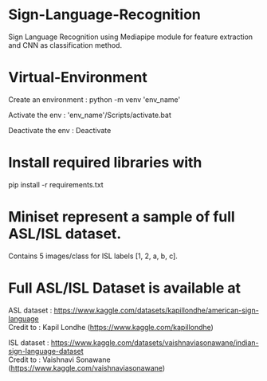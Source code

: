 # Sign-Language-Recognition
Sign Language Recognition using Mediapipe module for feature extraction and CNN as classification method.


# Virtual-Environment

Create an environment : python -m venv 'env_name'

Activate the env : 'env_name'/Scripts/activate.bat

Deactivate the env : Deactivate


# Install required libraries with
pip install -r requirements.txt


# Miniset represent a sample of full ASL/ISL dataset.
Contains 5 images/class for ISL labels [1, 2, a, b, c].


# Full ASL/ISL Dataset is available at
ASL dataset : https://www.kaggle.com/datasets/kapillondhe/american-sign-language  
Credit to : Kapil Londhe (https://www.kaggle.com/kapillondhe)

ISL dataset : https://www.kaggle.com/datasets/vaishnaviasonawane/indian-sign-language-dataset  
Credit to : Vaishnavi Sonawane (https://www.kaggle.com/vaishnaviasonawane)
